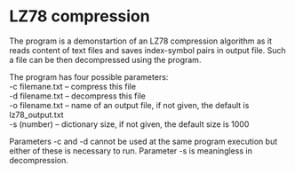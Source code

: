 # LZ78 compression

The program is a demonstartion of an LZ78 compression algorithm as it reads content of text files and saves index-symbol pairs in output file. Such a file can be then decompressed using the program.

The program has four possible parameters:<br>
 -c filemane.txt – compress this file<br>
 -d filename.txt – decompress this file<br>
 -o filename.txt – name of an output file, if not given, the default is lz78_output.txt<br>
 -s (number) – dictionary size, if not given, the default size is 1000
  
Parameters -c and -d cannot be used at the same program execution but either of these is necessary to run. Parameter -s is meaningless in decompression.
